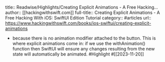 title:: Readwise/Highlights/Creating Explicit Animations - A Free Hacking...
author:: [[hackingwithswift.com]]
full-title:: Creating Explicit Animations - A Free Hacking With iOS: SwiftUI Edition Tutorial
category:: #articles
url:: https://www.hackingwithswift.com/books/ios-swiftui/creating-explicit-animations

- because there is no animation modifier attached to the button. This is where explicit animations come in: if we use the withAnimation() function then SwiftUI will ensure any changes resulting from the new state will automatically be animated. #Highlight #[[2023-11-20]]